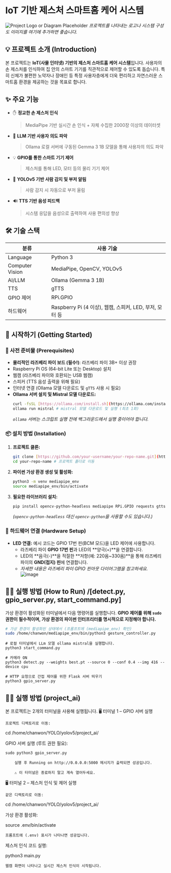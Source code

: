 # IoT 기반 제스처 스마트홈 케어 시스템

![Project Logo or Diagram Placeholder](https://via.placeholder.com/600x300?text=Gesture+Smart+Home+System)
_프로젝트를 나타내는 로고나 시스템 구성도 이미지를 여기에 추가하면 좋습니다._

## 💡 프로젝트 소개 (Introduction)

본 프로젝트는 **IoT(사물 인터넷) 기반의 제스처 스마트홈 케어 시스템**입니다. 사용자의 손 제스처를 인식하여 집 안의 스마트 기기를 직관적으로 제어할 수 있도록 돕습니다. 특히 신체가 불편한 노약자나 장애인 등 특정 사용자층에게 더욱 편리하고 자연스러운 스마트홈 환경을 제공하는 것을 목표로 합니다.

## ✨ 주요 기능

- ✋ **정교한 손 제스처 인식**  
  > MediaPipe 기반 실시간 손 인식 + 자체 수집한 2000장 이상의 데이터셋

- 🧠 **LLM 기반 사용자 의도 파악**  
  > Ollama 로컬 서버에 구동된 Gemma 3 1B 모델을 통해 사용자의 의도 파악

- 💡 **GPIO를 통한 스마트 기기 제어**  
  > 제스처를 통해 LED, 모터 등의 물리 기기 제어

- 🧍 **YOLOv5 기반 사람 감지 및 부저 알림**  
  > 사람 감지 시 자동으로 부저 울림

- 🔊 **TTS 기반 음성 피드백**  
  > 시스템 응답을 음성으로 출력하여 사용 편의성 향상
  
## 🛠️ 기술 스택

| 분류 | 사용 기술 |
|------|-----------|
| Language | Python 3 |
| Computer Vision | MediaPipe, OpenCV, YOLOv5 |
| AI/LLM | Ollama (Gemma 3 1B) |
| TTS | gTTS |
| GPIO 제어 | RPi.GPIO |
| 하드웨어 | Raspberry Pi (4 이상), 웹캠, 스피커, LED, 부저, 모터 등 |


## 🚀 시작하기 (Getting Started)

### 📝 사전 준비물 (Prerequisites)

* **물리적인 라즈베리 파이 보드 (필수!)**: 라즈베리 파이 3B+ 이상 권장
* Raspberry Pi OS (64-bit Lite 또는 Desktop) 설치
* 웹캠 (라즈베리 파이와 호환되는 USB 웹캠)
* 스피커 (TTS 음성 출력을 위해 필요)
* 인터넷 연결 (Ollama 모델 다운로드 및 `gTTS` 사용 시 필요)
* **Ollama 서버 설치 및 Mistral 모델 다운로드:**
    ```bash
    curl -fsSL [https://ollama.com/install.sh](https://ollama.com/install.sh) | sh
    ollama run mistral # mistral 모델 다운로드 및 실행 (최초 1회)
    ```
    _`ollama` 서버는 스크립트 실행 전에 백그라운드에서 실행 중이어야 합니다._

### 📦 설치 방법 (Installation)

1.  **프로젝트 클론:**
    ```bash
    git clone [https://github.com/your-username/your-repo-name.git](https://github.com/your-username/your-repo-name.git) # 본인의 깃허브 경로로 변경
    cd your-repo-name # 프로젝트 폴더로 이동
    ```

2.  **파이썬 가상 환경 생성 및 활성화:**
    ```bash
    python3 -m venv mediapipe_env
    source mediapipe_env/bin/activate
    ```

3.  **필요한 라이브러리 설치:**
    ```bash
    pip install opencv-python-headless mediapipe RPi.GPIO requests gtts
    ```
    _(`opencv-python-headless` 대신 `opencv-python`을 사용할 수도 있습니다.)_

### 🔌 하드웨어 연결 (Hardware Setup)

* **LED 연결:** 예시 코드는 GPIO 17번 핀(BCM 모드)을 LED 제어에 사용합니다.
    * 라즈베리 파이 **GPIO 17번 핀**과 LED의 **양극(+)**을 연결합니다.
    * LED의 **음극(-)**을 적절한 **저항(예: 220옴~330옴)**을 통해 라즈베리 파이의 **GND(접지) 핀**에 연결합니다.
    * _자세한 내용은 라즈베리 파이 GPIO 핀아웃 다이어그램을 참고하세요._
![image](https://github.com/user-attachments/assets/e7d6eb58-bc17-43c6-81a1-95f3065a03ce)


## 🏃‍♂️ 실행 방법 (How to Run) /[detect.py, gpio_server.py, start_command.py]

가상 환경이 활성화된 터미널에서 다음 명령어를 실행합니다. **GPIO 제어를 위해 `sudo` 권한이 필수적이며, 가상 환경의 파이썬 인터프리터를 명시적으로 지정해야 합니다.**

```bash
# 가상 환경이 활성화된 상태에서 (프롬프트에 (mediapipe_env) 확인)
sudo /home/chanwon/mediapipe_env/bin/python3 gesture_controller.py
```

```
# 로컬 터미널에서 LLm 모델 ollama mistral을 실행합니다.
python3 start_command.py

# 카메라 ON
python3 detect.py --weights best.pt --source 0 --conf 0.4 --img 416 --device cpu

# HTTP 요청으로 간접 제어를 위한 Flask 서버 띄우기
python3 gpio_server.py
```
## 🏃‍♂️ 실행 방법 (project_ai)

본 프로젝트는 2개의 터미널을 사용해 실행됩니다.
🖥️ 터미널 1 – GPIO 서버 실행

    프로젝트 디렉토리로 이동:

cd /home/chanwon/YOLO/yolov5/project_ai/

GPIO 서버 실행 (루트 권한 필요):

    sudo python3 gpio_server.py

        실행 후 Running on http://0.0.0.0:5000 메시지가 출력되면 성공입니다.

        ⚠️ 이 터미널은 종료하지 말고 계속 열어두세요.

🖥️ 터미널 2 – 제스처 인식 및 제어 실행

    같은 디렉토리로 이동:

cd /home/chanwon/YOLO/yolov5/project_ai/

가상 환경 활성화:

source .env/bin/activate

    프롬프트에 (.env) 표시가 나타나면 성공입니다.

제스처 인식 코드 실행:

python3 main.py

    웹캠 화면이 나타나고 실시간 제스처 인식이 시작됩니다.
